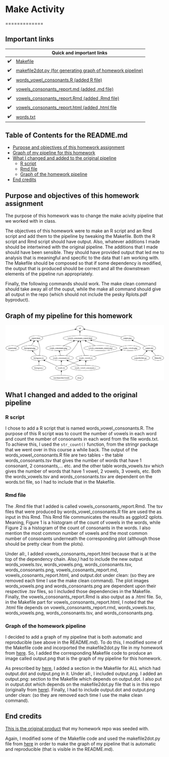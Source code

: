 # Make Activity
=============

## Important links

|               | Quick and important links|
| ------------- |-------------|
|  :heavy_check_mark: | [Makefile](https://github.com/STAT545-UBC-students/hw09-rachlobay/blob/master/Makefile)| 
|  :heavy_check_mark: | [makefile2dot.py (for generating graph of homework pipeline)](https://github.com/STAT545-UBC-students/hw09-rachlobay/blob/master/makefile2dot.py)| 
|  :heavy_check_mark: | [words_vowel_consonants.R (added R file)](https://github.com/STAT545-UBC-students/hw09-rachlobay/blob/master/words_vowel_consonants.R)| 
|  :heavy_check_mark: | [vowels_consonants_report.md (added .md file)](https://github.com/STAT545-UBC-students/hw09-rachlobay/blob/master/vowels_consonants_report.md)| 
|  :heavy_check_mark: | [vowels_consonants_report.Rmd (added .Rmd file)](https://github.com/STAT545-UBC-students/hw09-rachlobay/blob/master/vowels_consonants_report.Rmd)| 
|  :heavy_check_mark: | [vowels_consonants_report.html (added .html file](https://github.com/STAT545-UBC-students/hw09-rachlobay/blob/master/vowels_consonants_report.html)| 
|  :heavy_check_mark: | [words.txt](https://github.com/STAT545-UBC-students/hw09-rachlobay/blob/master/words.txt)| 

## Table of Contents for the README.md
- [Purpose and objectives of this homework assignment](#purpose-and-objectives-of-this-homework-assignment)
- [Graph of my pipeline for this homework](#graph-of-my-pipeline-for-this-homework)
- [What I changed and added to the original pipeline](#what-I-changed-and-added-to-the-original-pipeline)
    + [R script](#r-script)
    + [Rmd file](#rmd-file)
    + [Graph of the homework pipeline](#graph-of-the-homework-pipeline)
- [End credits](#end-credits)    


## Purpose and objectives of this homework assignment
The purpose of this homework was to change the make acivity pipeline that we worked with in class. 

The objectives of this homework were to make an R script and an Rmd script and add them to the pipeline by tweaking the Makefile. Both the R script and Rmd script should have output. Also, whatever additions I made should be intertwined with the original pipeline. The additions that I made should have been sensible. They should have provided output that led me to analysis that is meaningful and specific to the data that I am working with. The Makefile should be composed so that if some dependency is modified, the output that is produced should be correct and all the downstream elements of the pipeline run appropriately.

Finally, the following commands should work. The make clean command should take away all of the ouput, while the make all command should give all output in the repo (which should not include the pesky Rplots.pdf byproduct). 

## Graph of my pipeline for this homework

![*Fig. 1* Graph of my pipeline for this homework](output.png)

## What I changed and added to the original pipeline

### R script

I chose to add a R script that is named words_vowel_consonants.R. The purpose of this R script was to count the number of vowels in each word and count the number of consonants in each word from the file words.txt. To achieve this, I used the `str_count()` function, from the stringr package that we went over in this course a while back. The output of the words_vowel_consonants.R file are two tables - the table words_consonants.tsv that gives the number of words that have 1 consonant, 2 consonants,... etc. and the other table words_vowels.tsv which gives the number of words that have 1 vowel, 2 vowels, 3 vowels, etc. Both the words_vowels.tsv and words_consonants.tsv are dependent on the words.txt file, so I had to include that in the Makefile.

### Rmd file

The .Rmd file that I added is called vowels_consonants_report.Rmd. The tsv files that were produced by words_vowel_consonants.R file are used the as input in this Rmd. This Rmd file communicates the results as ggplot2 qplots. Meaning, Figure 1 is a histogram of the count of vowels in the words, while Figure 2 is a histogram of the count of consonants in the words. I also mention the most common number of vowels and the most common number of consonants underneath the corresponding plot (although those should be pretty clear from the plots).

Under all:, I added vowels_consonants_report.html because that is at the top of the dependency chain. Also,I had to include the new output words_vowels.tsv, words_vowels.png, words_consonants.tsv, words_consonants.png, vowels_cosonants_report.md, vowels_cosonants_report.html, and output.dot under clean: (so they are removed each time I use the make clean command). The plot images words_vowels.png and words_consonants.png are dependent upon their respective .tsv files, so I included those dependencies in the Makefile. Finally, the vowels_consonants_report.Rmd is also output as a .html file. So, in the Makefile part for vowels_consonants_report.html, I noted that the .html file depends on vowels_consonants_report.rmd, words_vowels.tsv, words_vowels.png, words_consonants.tsv, and words_consonants.png.

### Graph of the homework pipeline

I decided to add a graph of my pipeline that is both automatic and reproducible (see above in the README.md). To do this, I modified some of the Makefile code and incorported the makefile2dot.py file in my homework from [here](https://github.com/vak/makefile2dot). So, I added the corresponding Makefile code to produce an image called output.png that is the graph of my pipeline for this homework. 

As prescribed by [here](https://github.com/vak/makefile2dot), I added a section in the Makefile for ALL which had output.dot and output.png in it. Under all:, I included output.png. I added an output.png: section to the Makefile which depends on output.dot. I also put in output.dot which depends on the makefile2dot.py file that is in this repo (originally from [here](https://github.com/vak/makefile2dot)). Finally, I had to include output.dot and output.png under clean: (so they are removed each time I use the make clean command).

## End credits

[This is the original product](https://github.com/STAT545-UBC/make-activity) that my homework repo was seeded with.

Again, I modified some of the Makefile code and used the makefile2dot.py file from [here](https://github.com/vak/makefile2dot) in order to make the graph of my pipeline that is automatic and reproducible (that is visible in the README.md).

